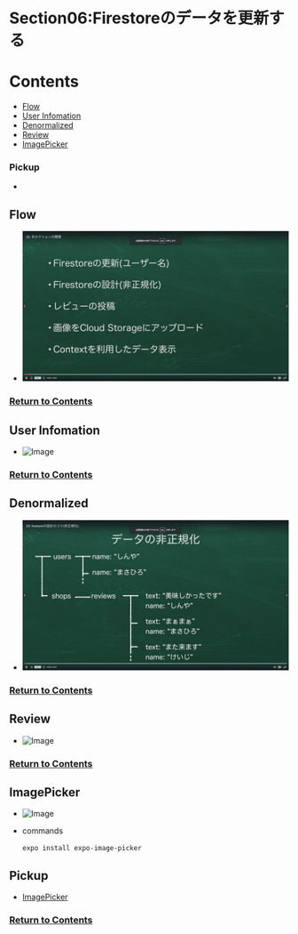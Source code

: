 # Section06:Firestoreのデータを更新する

<a id = "contents">

# Contents
* [Flow](#flow)
* [User Infomation](#UserInfomation)
* [Denormalized](#Denormalized)
* [Review](#Review)
* [ImagePicker](#ImagePicker)

### Pickup
* 


<a id = "flow">

## Flow
* ![Image](../src/Section06/images/init001.png)

### [Return to Contents](#contents)


<a id = "UserInfomation">

## User Infomation
* ![Image](../src/Section06/images/infouser001.png)

### [Return to Contents](#contents)


<a id = "Denormalized">

## Denormalized
* ![Image](../src/Section06/images/denormalized001.png)

### [Return to Contents](#contents)


<a id = "Review">

## Review
* ![Image](../src/Section06/images/review001.png)

### [Return to Contents](#contents)


<a id = "ImagePicker">

## ImagePicker
* ![Image](../src/Section06/images/imagep001.png)

* commands
  ```
  expo install expo-image-picker
  ```

## Pickup
* [ImagePicker](https://docs.expo.io/versions/latest/sdk/imagepicker/)

### [Return to Contents](#contents)
